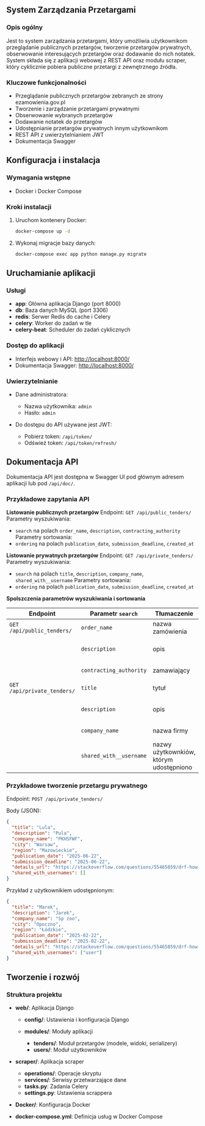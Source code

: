 ## System Zarządzania Przetargami

### Opis ogólny

Jest to system zarządzania przetargami, który umożliwia użytkownikom przeglądanie publicznych przetargów, tworzenie przetargów prywatnych, obserwowanie interesujących przetargów oraz dodawanie do nich notatek. System składa się z aplikacji webowej z REST API oraz modułu scraper, który cyklicznie pobiera publiczne przetargi z zewnętrznego źródła.

### Kluczowe funkcjonalności

* Przeglądanie publicznych przetargów zebranych ze strony ezamowienia.gov.pl
* Tworzenie i zarządzanie przetargami prywatnymi
* Obserwowanie wybranych przetargów
* Dodawanie notatek do przetargów
* Udostępnianie przetargów prywatnych innym użytkownikom
* REST API z uwierzytelnianiem JWT
* Dokumentacja Swagger

## Konfiguracja i instalacja

### Wymagania wstępne

* Docker i Docker Compose


### Kroki instalacji

1. Uruchom kontenery Docker:

   ```bash
   docker-compose up -d
   ```
2. Wykonaj migracje bazy danych:

   ```bash
   docker-compose exec app python manage.py migrate
   ```

## Uruchamianie aplikacji

### Usługi

* **app**: Główna aplikacja Django (port 8000)
* **db**: Baza danych MySQL (port 3306)
* **redis**: Serwer Redis do cache i Celery
* **celery**: Worker do zadań w tle
* **celery-beat**: Scheduler do zadań cyklicznych

### Dostęp do aplikacji

* Interfejs webowy i API: [http://localhost:8000/](http://localhost:8000/)
* Dokumentacja Swagger: [http://localhost:8000/](http://localhost:8000/)

### Uwierzytelnianie

* Dane administratora:

  * Nazwa użytkownika: `admin`
  * Hasło: `admin`
* Do dostępu do API używane jest JWT:

  * Pobierz token: `/api/token/`
  * Odśwież token: `/api/token/refresh/`

## Dokumentacja API

Dokumentacja API jest dostępna w Swagger UI pod głównym adresem aplikacji lub pod `/api/doc/`.

### Przykładowe zapytania API

**Listowanie publicznych przetargów**
Endpoint: `GET /api/public_tenders/`
Parametry wyszukiwania:

* `search` na polach `order_name`, `description`, `contracting_authority`
  Parametry sortowania:
* `ordering` na polach `publication_date`, `submission_deadline`, `created_at`

**Listowanie prywatnych przetargów**
Endpoint: `GET /api/private_tenders/`
Parametry wyszukiwania:

* `search` na polach `title`, `description`, `company_name`, `shared_with__username`
  Parametry sortowania:
* `ordering` na polach `publication_date`, `submission_deadline`, `created_at`

**Spolszczenia parametrów wyszukiwania i sortowania**

| Endpoint                    | Parametr `search`       | Tłumaczenie                             | Parametr `ordering`   | Tłumaczenie            |
| --------------------------- | ----------------------- |-----------------------------------------| --------------------- | ---------------------- |
| `GET /api/public_tenders/`  | `order_name`            | nazwa zamówienia                        | `publication_date`    | data publikacji        |
|                             | `description`           | opis                                    | `submission_deadline` | termin składania ofert |
|                             | `contracting_authority` | zamawiający                             | `created_at`          | data utworzenia        |
| `GET /api/private_tenders/` | `title`                 | tytuł                                   | `publication_date`    | data publikacji        |
|                             | `description`           | opis                                    | `submission_deadline` | termin składania ofert |
|                             | `company_name`          | nazwa firmy                             | `created_at`          | data utworzenia        |
|                             | `shared_with__username` | nazwy użytkownkiów, którym udostępniono |                       |                        |


### Przykładowe tworzenie przetargu prywatnego

Endpoint: `POST /api/private_tenders/`

Body (JSON):

```json
{
  "title": "Lula",
  "description": "Pula",
  "company_name": "PKHSFWF",
  "city": "Warsaw",
  "region": "Mazowieckie",
  "publication_date": "2025-06-22",
  "submission_deadline": "2025-06-22",
  "details_url": "https://stackoverflow.com/questions/55465859/drf-how-to-create-a-listserializer-from-an-array-of-serializer",
  "shared_with_usernames": []
}
```

Przykład z użytkownikiem udostępnionym:

```json
{
  "title": "Marek",
  "description": "Jarek",
  "company_name": "Sp zoo",
  "city": "Opoczno",
  "region": "Łódzkie",
  "publication_date": "2025-02-22",
  "submission_deadline": "2025-02-22",
  "details_url": "https://stackoverflow.com/questions/55465859/drf-how-to-create-a-listserializer-from-an-array-of-serializer",
  "shared_with_usernames": ["user"]
}
```

## Tworzenie i rozwój

### Struktura projektu

* **web/**: Aplikacja Django

  * **config/**: Ustawienia i konfiguracja Django
  * **modules/**: Moduły aplikacji

    * **tenders/**: Moduł przetargów (modele, widoki, serializery)
    * **users/**: Moduł użytkowników
* **scraper/**: Aplikacja scraper

  * **operations/**: Operacje skryptu
  * **services/**: Serwisy przetwarzające dane
  * **tasks.py**: Zadania Celery
  * **settings.py**: Ustawienia scrappera
* **Docker/**: Konfiguracja Docker
* **docker-compose.yml**: Definicja usług w Docker Compose
